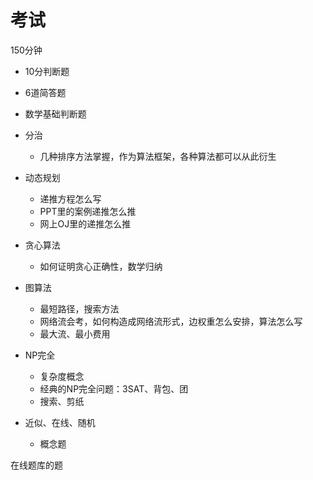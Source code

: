 # 考试

150分钟

* 10分判断题
* 6道简答题

* 数学基础判断题
* 分治
  * 几种排序方法掌握，作为算法框架，各种算法都可以从此衍生
* 动态规划
  * 递推方程怎么写
  * PPT里的案例递推怎么推
  * 网上OJ里的递推怎么推
* 贪心算法
  * 如何证明贪心正确性，数学归纳
* 图算法
  * 最短路径，搜索方法
  * 网络流会考，如何构造成网络流形式，边权重怎么安排，算法怎么写
  * 最大流、最小费用
* NP完全
  * 复杂度概念
  * 经典的NP完全问题：3SAT、背包、团
  * 搜索、剪纸
* 近似、在线、随机
  * 概念题

在线题库的题